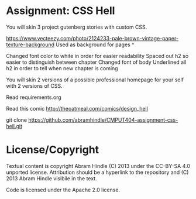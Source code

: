 Assignment: CSS Hell
====================

You will skin 3 project gutenberg stories with custom CSS.

https://www.vecteezy.com/photo/2124233-pale-brown-vintage-paper-texture-background
Used as background for pages ^ 

Changed font color to white in order for easier readability
Spaced out h2 so easier to distinguish between chapter
Changed font of body
Underlined all h2 in order to tell when new chapter is coming

You will skin 2 versions of a possible professional homepage for your
self with 2 versions of CSS.

Read requirements.org

Read this comic http://theoatmeal.com/comics/design_hell

git clone https://github.com/abramhindle/CMPUT404-assignment-css-hell.git

License/Copyright
=================

Textual content is copyright Abram Hindle (C) 2013 under the CC-BY-SA
4.0 unported license. Attribution should be a hyperlink to the
repository and (C) 2013 Abram Hindle visibile in the text.

Code is licensed under the Apache 2.0 license.


